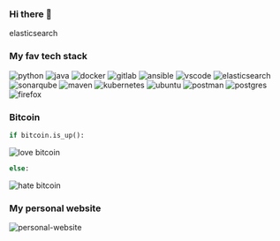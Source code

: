 ### Hi there 👋
elasticsearch
### My fav tech stack

![python](https://img.shields.io/badge/python-blue?logo=python&logoColor=yellow)
![java](https://img.shields.io/badge/-java-red?logo=java)
![docker](https://img.shields.io/badge/-docker-grey?logo=docker)
![gitlab](https://img.shields.io/badge/-gitlab-grey?logo=gitlab)
![ansible](https://img.shields.io/badge/-ansible-grey?logo=ansible)
![vscode](https://img.shields.io/badge/-vscode-blue?logo=visual%20studio%20code)
![elasticsearch](https://img.shields.io/badge/-elastic%20search-yellow?logo=elasticsearch)
![sonarqube](https://img.shields.io/badge/-sonarqube-white?logo=sonarqube)
![maven](https://img.shields.io/badge/-maven-green?logo=apache%20maven)
![kubernetes](https://img.shields.io/badge/-kubernetes-white?logo=kubernetes)
![ubuntu](https://img.shields.io/badge/-ubuntu-lightgrey?logo=ubuntu)
![postman](https://img.shields.io/badge/-postman-grey?logo=postman)
![postgres](https://img.shields.io/badge/-postgresql-blue?logo=postgresql)
![firefox](https://img.shields.io/badge/-firefox-blue?logo=firefox)

### Bitcoin 

```python
if bitcoin.is_up():
```
![love bitcoin](https://img.shields.io/badge/bitcoin-love%20it-ff69b4?logo=bitcoin&style=for-the-badge)
```python
else:
```
![hate bitcoin](https://img.shields.io/badge/bitcoin-hate%20it-critical?logo=bitcoin&style=for-the-badge)

### My personal website

![personal-website](https://img.shields.io/badge/Personal%20Website-jcoelho93.netlify.com-blue?logo=netlify&style=for-the-badge&link=&link=http://jcoelho93.netlify.com)
